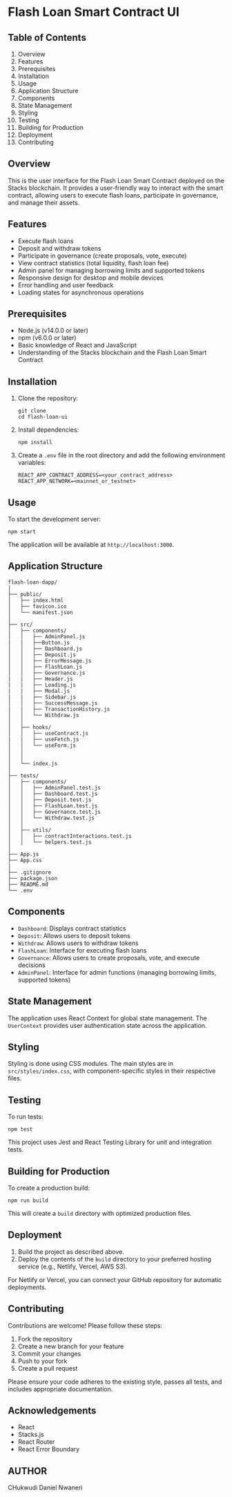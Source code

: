# Flash Loan Smart Contract UI

## Table of Contents
1. Overview
2. Features
3. Prerequisites
4. Installation
5. Usage
6. Application Structure
7. Components
8. State Management
9. Styling
10. Testing
11. Building for Production
12. Deployment
13. Contributing

## Overview

This is the user interface for the Flash Loan Smart Contract deployed on the Stacks blockchain. It provides a user-friendly way to interact with the smart contract, allowing users to execute flash loans, participate in governance, and manage their assets.

## Features

- Execute flash loans
- Deposit and withdraw tokens
- Participate in governance (create proposals, vote, execute)
- View contract statistics (total liquidity, flash loan fee)
- Admin panel for managing borrowing limits and supported tokens
- Responsive design for desktop and mobile devices
- Error handling and user feedback
- Loading states for asynchronous operations

## Prerequisites

- Node.js (v14.0.0 or later)
- npm (v6.0.0 or later)
- Basic knowledge of React and JavaScript
- Understanding of the Stacks blockchain and the Flash Loan Smart Contract

## Installation

1. Clone the repository:
   ```
   git clone
   cd flash-loan-ui
   ```

2. Install dependencies:
   ```
   npm install
   ```

3. Create a `.env` file in the root directory and add the following environment variables:
   ```
   REACT_APP_CONTRACT_ADDRESS=<your_contract_address>
   REACT_APP_NETWORK=<mainnet_or_testnet>
   ```

## Usage

To start the development server:

```
npm start
```

The application will be available at `http://localhost:3000`.

## Application Structure

```
flash-loan-dapp/
│
├── public/
│   ├── index.html
│   ├── favicon.ico
│   └── manifest.json
│
├── src/
│   ├── components/
│   │   ├── AdminPanel.js
|   |   ├──Button.js
│   │   ├── Dashboard.js
│   │   ├── Deposit.js
│   │   ├── ErrorMessage.js
│   │   ├── FlashLoan.js
│   │   ├── Governance.js
|   |   ├── Header.js
|   |   ├── Loading.js
|   |   ├── Modal.js
|   |   ├── Sidebar.js
│   │   ├── SuccessMessage.js
|   |   ├── TransactionHistory.js
│   │   └── Withdraw.js
│   │
│   ├── hooks/
│   │   ├── useContract.js
|   |   ├── useFetch.js
│   │   └── useForm.js
│   │
│   │
│   └── index.js
│
├── tests/
│   ├── components/
│   │   ├── AdminPanel.test.js
│   │   ├── Dashboard.test.js
│   │   ├── Deposit.test.js
│   │   ├── FlashLoan.test.js
│   │   ├── Governance.test.js
│   │   └── Withdraw.test.js
│   │
│   ├── utils/
│   │   ├── contractInteractions.test.js
│   │   └── helpers.test.js
│
├── App.js
├── App.css
|
├── .gitignore
├── package.json
├── README.md
└── .env
```

## Components

- `Dashboard`: Displays contract statistics
- `Deposit`: Allows users to deposit tokens
- `Withdraw`: Allows users to withdraw tokens
- `FlashLoan`: Interface for executing flash loans
- `Governance`: Allows users to create proposals, vote, and execute decisions
- `AdminPanel`: Interface for admin functions (managing borrowing limits, supported tokens)

## State Management

The application uses React Context for global state management. The `UserContext` provides user authentication state across the application.

## Styling

Styling is done using CSS modules. The main styles are in `src/styles/index.css`, with component-specific styles in their respective files.

## Testing

To run tests:

```
npm test
```

This project uses Jest and React Testing Library for unit and integration tests.

## Building for Production

To create a production build:

```
npm run build
```

This will create a `build` directory with optimized production files.

## Deployment

1. Build the project as described above.
2. Deploy the contents of the `build` directory to your preferred hosting service (e.g., Netlify, Vercel, AWS S3).

For Netlify or Vercel, you can connect your GitHub repository for automatic deployments.

## Contributing

Contributions are welcome! Please follow these steps:

1. Fork the repository
2. Create a new branch for your feature
3. Commit your changes
4. Push to your fork
5. Create a pull request

Please ensure your code adheres to the existing style, passes all tests, and includes appropriate documentation.

## Acknowledgements

- React
- Stacks.js
- React Router
- React Error Boundary

## AUTHOR

CHukwudi Daniel Nwaneri